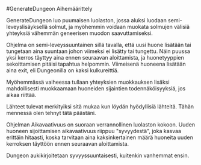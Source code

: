 #GenerateDungeon Aihemäärittely

GenerateDungeon luo puumaisen luolaston, jossa aluksi luodaan semi-leveyslisäyksellä solmut, ja myöhemmin voidaan muokata solmujen välisiä yhteyksiä vähemmän geneerisen muodon saavuttamiseksi.

Ohjelma on semi-leveyssuuntainen sillä tavalla, että uusi huone lisätään tai tungetaan aina suuntaan johon viimeksi ei lisätty tai tungettu.
Näin puussa yksi kerros täyttyy aina ennen seuraavan aloittamista, ja huonetyyppien sekoittamisen pitäisi tapahtua helpommin. Viimeisenä huoneena lisätään aina exit, eli Dungeonilla on kaksi kulkureittiä.

Myöhemmässä vaiheessa tullaan yhteyksien muokkauksen lisäksi mahdollisesti muokkaamaan huoneiden sijaintien todennäköisyyksiä, jos aikaa riittää.

Lähteet tulevat merkityiksi sitä mukaa kun löydän hyödyllisiä lähteitä. Tähän mennessä olen tehnyt tätä päästäni.

Ohjelman Aikavaativuus on suoraan verrannollinen luolaston kokoon. Uuden huoneen sijoittamisen aikavaativuus riippuu "syvyydestä", joka kasvaa erittäin hitaasti, koska tarvitaan aina kaksinkertainen määrä huoneita uuden kerroksen täyttöön ennen seuraavan aloittamista.

Dungeon aukikirjoitetaan syvyyssuuntaisesti, kuitenkin vanhemmat ensin.
